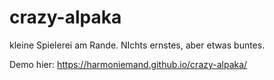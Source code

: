# crazy-alpaka

kleine Spielerei am Rande. NIchts ernstes, aber etwas buntes.

Demo hier: https://harmoniemand.github.io/crazy-alpaka/
